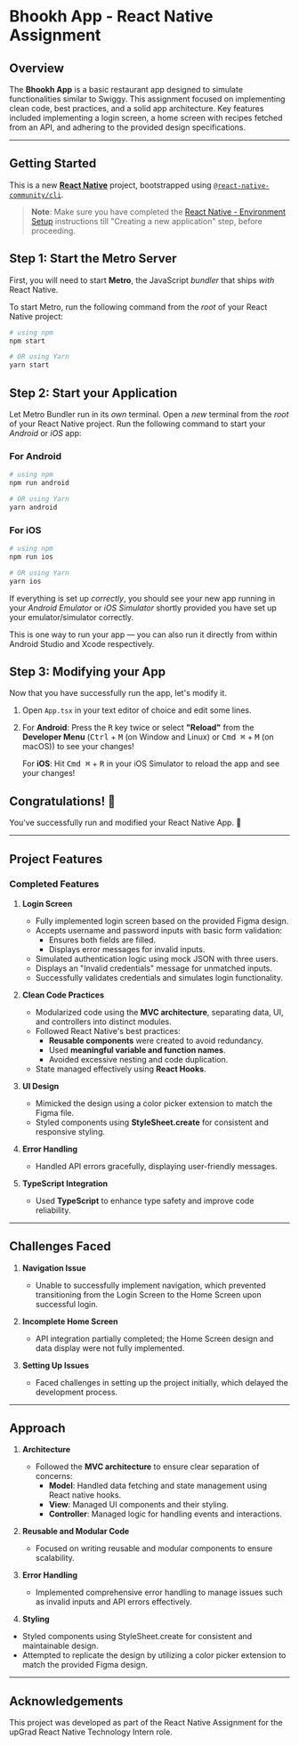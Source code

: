 # Bhookh App - React Native Assignment  

## Overview  
The **Bhookh App** is a basic restaurant app designed to simulate functionalities similar to Swiggy. This assignment focused on implementing clean code, best practices, and a solid app architecture. Key features included implementing a login screen, a home screen with recipes fetched from an API, and adhering to the provided design specifications.  

---

## Getting Started

This is a new [**React Native**](https://reactnative.dev) project, bootstrapped using [`@react-native-community/cli`](https://github.com/react-native-community/cli).

>**Note**: Make sure you have completed the [React Native - Environment Setup](https://reactnative.dev/docs/environment-setup) instructions till "Creating a new application" step, before proceeding.

## Step 1: Start the Metro Server

First, you will need to start **Metro**, the JavaScript _bundler_ that ships _with_ React Native.

To start Metro, run the following command from the _root_ of your React Native project:

```bash
# using npm
npm start

# OR using Yarn
yarn start
```

## Step 2: Start your Application

Let Metro Bundler run in its _own_ terminal. Open a _new_ terminal from the _root_ of your React Native project. Run the following command to start your _Android_ or _iOS_ app:

### For Android

```bash
# using npm
npm run android

# OR using Yarn
yarn android
```

### For iOS

```bash
# using npm
npm run ios

# OR using Yarn
yarn ios
```

If everything is set up _correctly_, you should see your new app running in your _Android Emulator_ or _iOS Simulator_ shortly provided you have set up your emulator/simulator correctly.

This is one way to run your app — you can also run it directly from within Android Studio and Xcode respectively.

## Step 3: Modifying your App

Now that you have successfully run the app, let's modify it.

1. Open `App.tsx` in your text editor of choice and edit some lines.
2. For **Android**: Press the <kbd>R</kbd> key twice or select **"Reload"** from the **Developer Menu** (<kbd>Ctrl</kbd> + <kbd>M</kbd> (on Window and Linux) or <kbd>Cmd ⌘</kbd> + <kbd>M</kbd> (on macOS)) to see your changes!

   For **iOS**: Hit <kbd>Cmd ⌘</kbd> + <kbd>R</kbd> in your iOS Simulator to reload the app and see your changes!

## Congratulations! :tada:

You've successfully run and modified your React Native App. :partying_face:

---

## Project Features  

### Completed Features  
1. **Login Screen**  
   - Fully implemented login screen based on the provided Figma design.  
   - Accepts username and password inputs with basic form validation:  
     - Ensures both fields are filled.  
     - Displays error messages for invalid inputs.  
   - Simulated authentication logic using mock JSON with three users.  
   - Displays an "Invalid credentials" message for unmatched inputs.  
   - Successfully validates credentials and simulates login functionality.  

2. **Clean Code Practices**  
   - Modularized code using the **MVC architecture**, separating data, UI, and controllers into distinct modules.  
   - Followed React Native's best practices:  
     - **Reusable components** were created to avoid redundancy.  
     - Used **meaningful variable and function names**.  
     - Avoided excessive nesting and code duplication.  
   - State managed effectively using **React Hooks**.  

3. **UI Design**  
   - Mimicked the design using a color picker extension to match the Figma file.  
   - Styled components using **StyleSheet.create** for consistent and responsive styling.  

4. **Error Handling**  
   - Handled API errors gracefully, displaying user-friendly messages.  

5. **TypeScript Integration**  
   - Used **TypeScript** to enhance type safety and improve code reliability.  

---

## Challenges Faced  

1. **Navigation Issue**  
   - Unable to successfully implement navigation, which prevented transitioning from the Login Screen to the Home Screen upon successful login.

2. **Incomplete Home Screen**  
   - API integration partially completed; the Home Screen design and data display were not fully implemented.  

3. **Setting Up Issues**  
   - Faced challenges in setting up the project initially, which delayed the development process.  

---

## Approach  

1. **Architecture**  
   - Followed the **MVC architecture** to ensure clear separation of concerns:  
     - **Model**: Handled data fetching and state management using React native hooks.  
     - **View**: Managed UI components and their styling.  
     - **Controller**: Managed logic for handling events and interactions.  

2. **Reusable and Modular Code**  
   - Focused on writing reusable and modular components to ensure scalability.  

3. **Error Handling**  
   - Implemented comprehensive error handling to manage issues such as invalid inputs and API errors effectively.  

4. **Styling**  
  - Styled components using StyleSheet.create for consistent and maintainable design.
  - Attempted to replicate the design by utilizing a color picker extension to match the provided Figma design.
    
---

## Acknowledgements
This project was developed as part of the React Native Assignment for the upGrad React Native Technology Intern role.
